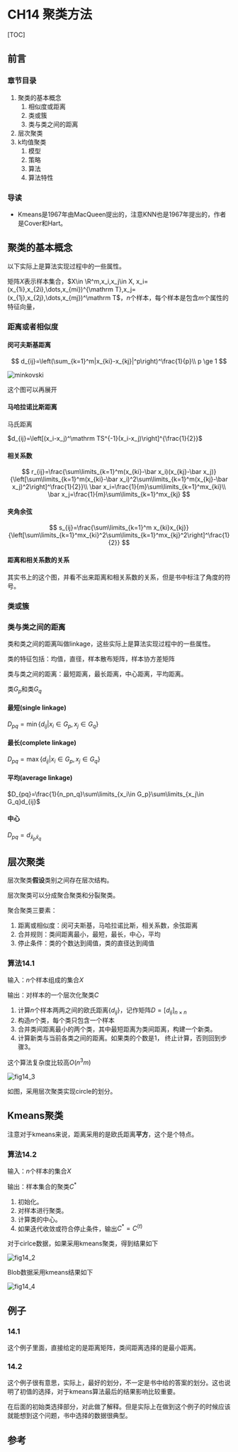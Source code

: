 # CH14 聚类方法

[TOC]

## 前言

### 章节目录

1. 聚类的基本概念
   1. 相似度或距离
   1. 类或簇
   1. 类与类之间的距离
1. 层次聚类
1. k均值聚类
   1. 模型
   1. 策略
   1. 算法
   1. 算法特性

### 导读

- Kmeans是1967年由MacQueen提出的，注意KNN也是1967年提出的，作者是Cover和Hart。

## 聚类的基本概念

以下实际上是算法实现过程中的一些属性。

矩阵$X$表示样本集合，$X\in \R^m,x_i,x_j\in X, x_i=(x_{1i},x_{2i},\dots,x_{mi})^{\mathrm T},x_j=(x_{1j},x_{2j},\dots,x_{mj})^\mathrm T$，$n$个样本，每个样本是包含$m$个属性的特征向量，

### 距离或者相似度

#### 闵可夫斯基距离

$$
d_{ij}=\left(\sum_{k=1}^m|x_{ki}-x_{kj}|^p\right)^\frac{1}{p}\\
p \ge 1
$$

![minkovski](assets/fig14_1.png)

这个图可以再展开

#### 马哈拉诺比斯距离

马氏距离

$d_{ij}=\left[(x_i-x_j)^\mathrm TS^{-1}(x_i-x_j)\right]^{\frac{1}{2}}$

#### 相关系数

$$
r_{ij}=\frac{\sum\limits_{k=1}^m(x_{ki}-\bar x_i)(x_{kj}-\bar x_j)}{\left[\sum\limits_{k=1}^m(x_{ki}-\bar x_i)^2\sum\limits_{k=1}^m(x_{kj}-\bar x_j)^2\right]^\frac{1}{2}}\\
\bar x_i=\frac{1}{m}\sum\limits_{k=1}^mx_{ki}\\
\bar x_j=\frac{1}{m}\sum\limits_{k=1}^mx_{kj}
$$

#### 夹角余弦

$$
s_{ij}=\frac{\sum\limits_{k=1}^m x_{ki}x_{kj}}{\left[\sum\limits_{k=1}^mx_{ki}^2\sum\limits_{k=1}^mx_{kj}^2\right]^\frac{1}{2}}
$$

#### 距离和相关系数的关系

其实书上的这个图，并看不出来距离和相关系数的关系，但是书中标注了角度的符号。

### 类或簇

### 类与类之间的距离

类和类之间的距离叫做linkage，这些实际上是算法实现过程中的一些属性。

类的特征包括：均值，直径，样本散布矩阵，样本协方差矩阵

类与类之间的距离：最短距离，最长距离，中心距离，平均距离。

类$G_p$和类$G_q$

#### 最短(single linkage)

$D_{pq}=\min\{d_{ij}|x_i\in G_p, x_j \in G_q\}$

#### 最长(complete linkage)

$D_{pq}=\max \{d_{ij}|x_i \in G_p, x_j \in G_q\}$

#### 平均(average linkage)

$D_{pq}=\frac{1}{n_pn_q}\sum\limits_{x_i\in G_p}\sum\limits_{x_j\in G_q}d_{ij}$

#### 中心

$D_{pq}=d_{\bar x_p\bar x_q}$

## 层次聚类

层次聚类**假设**类别之间存在层次结构。

层次聚类可以分成聚合聚类和分裂聚类。

聚合聚类三要素：

1. 距离或相似度：闵可夫斯基，马哈拉诺比斯，相关系数，余弦距离
1. 合并规则：类间距离最小，最短，最长，中心，平均
1. 停止条件：类的个数达到阈值，类的直径达到阈值

### 算法14.1

输入：$n$个样本组成的集合$X$

输出：对样本的一个层次化聚类$C$

1. 计算$n$个样本两两之间的欧氏距离$\{d_{ij}\}$，记作矩阵$D=[d_{ij}]_{n\times n}$
1. 构造$n$个类，每个类只包含一个样本
1. 合并类间距离最小的两个类，其中最短距离为类间距离，构建一个新类。
1. 计算新类与当前各类之间的距离。如果类的个数是1， 终止计算，否则回到步骤3。

这个算法复杂度比较高$O(n^3m)$

![fig14_3](assets/fig14_3.png)

如图，采用层次聚类实现circle的划分。



## Kmeans聚类

注意对于kmeans来说，距离采用的是欧氏距离**平方**，这个是个特点。

### 算法14.2

输入：$n$个样本的集合$X$

输出：样本集合的聚类$C^*$

1. 初始化。
1. 对样本进行聚类。
1. 计算类的中心。
1. 如果迭代收敛或符合停止条件，输出$C^*=C^{(t)}$

对于cirlce数据，如果采用kmeans聚类，得到结果如下

![fig14_2](assets/fig14_2.png)

Blob数据采用kmeans结果如下

![fig14_4](assets/fig14_4.png)



## 例子

### 14.1

这个例子里面，直接给定的是距离矩阵，类间距离选择的是最小距离。

### 14.2

这个例子很有意思，实际上，最好的划分，不一定是书中给的答案的划分。这也说明了初值的选择，对于kmeans算法最后的结果影响比较重要。

在后面的初始类选择部分，对此做了解释。但是实际上在做到这个例子的时候应该就能想到这个问题，书中选择的数据很典型。

## 参考

